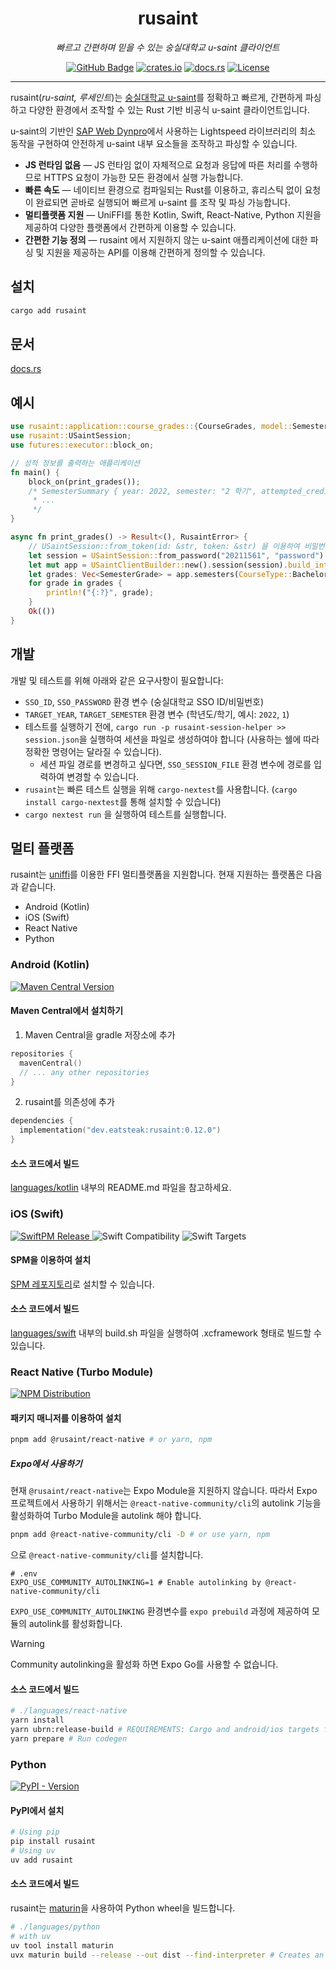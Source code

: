 <h1 align="center">rusaint</h1>
<p align="center" style="font-style: italic;">빠르고 간편하며 믿을 수 있는 숭실대학교 u-saint 클라이언트</p>
<p align="center">
    <a href="https://github.com/EATSTEAK/rusaint"><img alt="GitHub Badge" src="https://img.shields.io/badge/github-eatsteak/rusaint-8da0cb?style=for-the-badge&labelColor=555555&logo=github"></a>
    <a href="https://crates.io/crates/rusaint"><img alt="crates.io" src="https://img.shields.io/crates/v/rusaint.svg?style=for-the-badge&color=fc8d62&logo=rust"></a>
    <a href="https://docs.rs/rusaint"><img alt="docs.rs" src="https://img.shields.io/badge/docs.rs-rusaint-66c2a5?style=for-the-badge&labelColor=555555&logo=docs.rs"></a>
   <a href="https://github.com/EATSTEAK/rusaint/LICENSE.md"><img alt="License" src="https://img.shields.io/github/license/EATSTEAK/rusaint?style=for-the-badge"></a>
</p>

---

rusaint(_ru-saint, 루세인트_)는 [숭실대학교 u-saint](https://saint.ssu.ac.kr)를 정확하고 빠르게, 간편하게 파싱하고 다양한 환경에서 조작할 수 있는 Rust 기반 비공식
u-saint 클라이언트입니다.

u-saint의 기반인 [SAP Web Dynpro](https://en.wikipedia.org/wiki/Web_Dynpro)에서 사용하는 Lightspeed 라이브러리의 최소 동작을 구현하여 안전하게
u-saint 내부 요소들을 조작하고 파싱할 수 있습니다.

- **JS 런타임 없음** — JS 런타임 없이 자체적으로 요청과 응답에 따른 처리를 수행하므로 HTTPS 요청이 가능한 모든 환경에서 실행 가능합니다.
- **빠른 속도** — 네이티브 환경으로 컴파일되는 Rust를 이용하고, 휴리스틱 없이 요청이 완료되면 곧바로 실행되어 빠르게 u-saint 를 조작 및 파싱 가능합니다.
- **멀티플랫폼 지원** — UniFFI를 통한 Kotlin, Swift, React-Native, Python 지원을 제공하여 다양한 플랫폼에서 간편하게 이용할 수 있습니다.
- **간편한 기능 정의** — rusaint 에서 지원하지 않는 u-saint 애플리케이션에 대한 파싱 및 지원을 제공하는 API를 이용해 간편하게 정의할 수 있습니다.

## 설치

```bash
cargo add rusaint
```

## 문서

[docs.rs](https://docs.rs/rusaint)

## 예시

```rust
use rusaint::application::course_grades::{CourseGrades, model::SemesterSummary};
use rusaint::USaintSession;
use futures::executor::block_on;

// 성적 정보를 출력하는 애플리케이션
fn main() {
    block_on(print_grades());
    /* SemesterSummary { year: 2022, semester: "2 학기", attempted_credits: 17.5, earned_credits: 17.5, pf_earned_credits: 0.5, grade_points_average: 4.5, grade_points_sum: 100.0, arithmetic_mean: 100.0, semester_rank: (1, 99), general_rank: (1, 99), academic_probation: false, consult: false, flunked: false }
     * ...
     */
}

async fn print_grades() -> Result<(), RusaintError> {
    // USaintSession::from_token(id: &str, token: &str) 을 이용하여 비밀번호 없이 SSO 토큰으로 로그인 할 수 있음
    let session = USaintSession::from_password("20211561", "password").await?;
    let mut app = USaintClientBuilder::new().session(session).build_into::<CourseGrades>().await?;
    let grades: Vec<SemesterGrade> = app.semesters(CourseType::Bachelor).await?;
    for grade in grades {
        println!("{:?}", grade);
    }
    Ok(())
}
```

## 개발

개발 및 테스트를 위해 아래와 같은 요구사항이 필요합니다:

- `SSO_ID`, `SSO_PASSWORD` 환경 변수 (숭실대학교 SSO ID/비밀번호)
- `TARGET_YEAR`, `TARGET_SEMESTER` 환경 변수 (학년도/학기, 예시: `2022`, `1`)
- 테스트를 실행하기 전에, `cargo run -p rusaint-session-helper >> session.json`을 실행하여 세션을 파일로 생성하여야 합니다 (사용하는 쉘에 따라 정확한 명령어는 달라질 수 있습니다).
  - 세션 파일 경로를 변경하고 싶다면, `SSO_SESSION_FILE` 환경 변수에 경로를 입력하여 변경할 수 있습니다.
- `rusaint`는 빠른 테스트 실행을 위해 `cargo-nextest`를 사용합니다. (`cargo install cargo-nextest`를 통해 설치할 수 있습니다)
- `cargo nextest run` 을 실행하여 테스트를 실행합니다.

## 멀티 플랫폼

rusaint는 [uniffi](https://github.com/mozilla/uniffi-rs)를 이용한 FFI 멀티플랫폼을 지원합니다. 현재 지원하는 플랫폼은 다음과 같습니다.

- Android (Kotlin)
- iOS (Swift)
- React Native
- Python

### Android (Kotlin)

<a href="https://central.sonatype.com/artifact/dev.eatsteak/rusaint"><img alt="Maven Central Version" src="https://img.shields.io/maven-central/v/dev.eatsteak/rusaint?style=for-the-badge&logo=apachemaven&color=C71A36">
</a>

#### Maven Central에서 설치하기

1. Maven Central을 gradle 저장소에 추가

```kotlin
repositories {
  mavenCentral()
  // ... any other repositories
}
```

2. rusaint를 의존성에 추가

```kotlin
dependencies {
  implementation("dev.eatsteak:rusaint:0.12.0")
}
```

#### 소스 코드에서 빌드

[languages/kotlin](/languages/kotlin) 내부의 README.md 파일을 참고하세요.

### iOS (Swift)

<a href="https://github.com/EATSTEAK/rusaint-ios"><img alt="SwiftPM Release" src="https://img.shields.io/github/v/release/eatsteak/rusaint-ios?style=for-the-badge&logo=swift&label=SwiftPM&color=F05138">
</a>
<img alt="Swift Compatibility" src="https://img.shields.io/badge/Compatibility-5.x-F05138?style=for-the-badge&logo=swift">
<img alt="Swift Targets" src="https://img.shields.io/badge/Target-iOS-F05138?style=for-the-badge&logo=swift">

#### SPM을 이용하여 설치

[SPM 레포지토리](https://github.com/EATSTEAK/rusaint-ios)로 설치할 수 있습니다.

#### 소스 코드에서 빌드

[languages/swift](/languages/swift) 내부의 build.sh 파일을 실행하여 .xcframework 형태로 빌드할 수 있습니다.

### React Native (Turbo Module)

<a href="https://www.npmjs.com/package/@rusaint/react-native"><img alt="NPM Distribution" src="https://img.shields.io/npm/v/%40rusaint%2Freact-native?style=for-the-badge&logo=npm&color=CB3837"></a>

#### 패키지 매니저를 이용하여 설치

```bash
pnpm add @rusaint/react-native # or yarn, npm
```

##### Expo에서 사용하기

현재 `@rusaint/react-native`는 Expo Module을 지원하지 않습니다. 따라서 Expo 프로젝트에서 사용하기 위해서는 `@react-native-community/cli`의 autolink 기능을 활성화하여 Turbo Module을 autolink 해야 합니다.

```bash
pnpm add @react-native-community/cli -D # or use yarn, npm
```

으로 `@react-native-community/cli`를 설치합니다.

```properties
# .env
EXPO_USE_COMMUNITY_AUTOLINKING=1 # Enable autolinking by @react-native-community/cli
```

`EXPO_USE_COMMUNITY_AUTOLINKING` 환경변수를 `expo prebuild` 과정에 제공하여 모듈의 autolink를 활성화합니다.

> [!WARNING]
> Community autolinking을 활성화 하면 Expo Go를 사용할 수 없습니다.

#### 소스 코드에서 빌드

```bash
# ./languages/react-native
yarn install
yarn ubrn:release-build # REQUIREMENTS: Cargo and android/ios targets for building rust binaries
yarn prepare # Run codegen
```

### Python

<a href="https://pypi.org/project/rusaint/"><img alt="PyPI - Version" src="https://img.shields.io/pypi/v/rusaint?style=for-the-badge&logo=pypi&color=3775A9"></a>

#### PyPI에서 설치

```bash
# Using pip
pip install rusaint
# Using uv
uv add rusaint
```

#### 소스 코드에서 빌드

rusaint는 [maturin](https://www.maturin.rs/)을 사용하여 Python wheel을 빌드합니다.

```bash
# ./languages/python
# with uv
uv tool install maturin
uvx maturin build --release --out dist --find-interpreter # Creates an release wheel in ./dist directory
```
